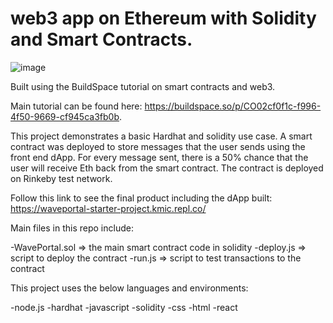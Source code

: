 # web3 app on  Ethereum with Solidity and Smart Contracts.
![image](https://user-images.githubusercontent.com/100391126/164913724-74e826d1-f16f-4ba0-b9eb-04d604a8fcec.png)

Built using the BuildSpace tutorial on smart contracts and web3.  

Main tutorial can be found here: https://buildspace.so/p/CO02cf0f1c-f996-4f50-9669-cf945ca3fb0b.

This project demonstrates a basic Hardhat and solidity use case. A smart contract was deployed to store messages that the user sends using the front end dApp. For every message sent, there is a 50% chance that the user will receive Eth back from the smart contract.  The contract is deployed on Rinkeby test network.

Follow this link to see the final product including the dApp built: https://waveportal-starter-project.kmic.repl.co/

Main files in this repo include:

-WavePortal.sol => the main smart contract code in solidity
-deploy.js => script to deploy the contract
-run.js => script to test transactions to the contract

This project uses the below languages and environments: 

-node.js
-hardhat
-javascript
-solidity
-css
-html
-react
